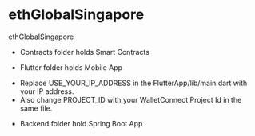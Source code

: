 # ethGlobalSingapore
ethGlobalSingapore

* Contracts folder holds Smart Contracts

* Flutter folder holds Mobile App
-  Replace USE_YOUR_IP_ADDRESS in the FlutterApp/lib/main.dart with your IP address.
-  Also change PROJECT_ID with your WalletConnect Project Id in the same file.

* Backend folder hold Spring Boot App
